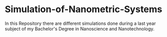 # Simulation-of-Nanometric-Systems
In this Repository there are different simulations done during a last year subject of my Bachelor's Degree in Nanoscience and Nanotechnology.
